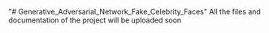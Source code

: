 "# Generative_Adversarial_Network_Fake_Celebrity_Faces" 
All the files and documentation of the project will be uploaded soon
